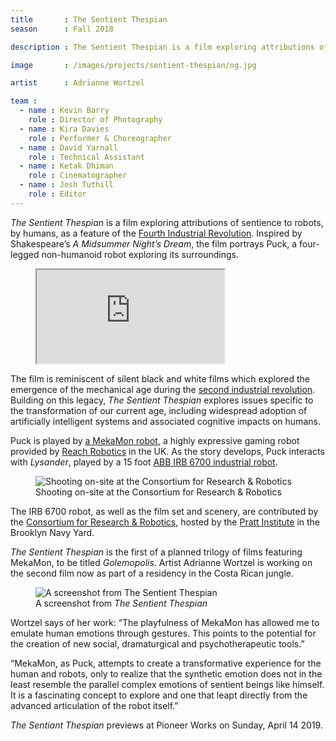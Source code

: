 ```yaml
---
title       : The Sentient Thespian
season      : Fall 2018

description : The Sentient Thespian is a film exploring attributions of sentience to robots, by humans, as a feature of the Fourth Industrial Revolution.

image       : /images/projects/sentient-thespian/og.jpg

artist      : Adrianne Wortzel

team :
  - name : Kevin Barry
    role : Director of Photography
  - name : Kira Davies
    role : Performer & Choreographer
  - name : David Yarnall
    role : Technical Assistant
  - name : Ketak Dhiman
    role : Cinematographer
  - name : Josh Tuthill
    role : Editor
---
```


*The Sentient Thespian* is a film exploring attributions of sentience to robots, by humans, as a feature of the [Fourth Industrial Revolution](https://en.wikipedia.org/wiki/Fourth_Industrial_Revolution). Inspired by Shakespeare’s *A Midsummer Night’s Dream*, the film portrays Puck, a four-legged non-humanoid robot exploring its surroundings.

<figure class="video">
	<iframe src="https://player.vimeo.com/video/329474208"></iframe>
</figure>

The film is reminiscent of silent black and white films which explored the emergence of the mechanical age during the [second industrial revolution](https://en.wikipedia.org/wiki/Second_Industrial_Revolution). Building on this legacy, *The Sentient Thespian* explores issues specific to the transformation of our current age, including widespread adoption of artificially intelligent systems and associated cognitive impacts on humans.

Puck is played by [a MekaMon robot](https://mekamon.com/), a highly expressive gaming robot provided by [Reach Robotics](https://reachrobotics.com/) in the UK. As the story develops, Puck interacts with *Lysander*, played by a 15 foot [ABB IRB 6700 industrial robot](https://new.abb.com/products/robotics/industrial-robots/irb-6700).

<figure>
	<img src="/images/projects/sentient-thespian/crr-film-shoot.jpg" alt="Shooting on-site at the Consortium for Research &amp; Robotics" />
	<figcaption>Shooting on-site at the Consortium for Research &amp; Robotics</figcaption>
</figure>

The IRB 6700 robot, as well as the film set and scenery, are contributed by the [Consortium for Research &amp; Robotics](https://consortiumrr.com/), hosted by the [Pratt Institute](https://www.pratt.edu/) in the Brooklyn Navy Yard.

*The Sentient Thespian* is the first of a planned trilogy of films featuring MekaMon, to be titled
*Golemopolis*. Artist Adrianne Wortzel is working on the second film now as part of a residency in the
Costa Rican jungle.

<figure>
	<img src="/images/projects/sentient-thespian/the-sentient-thespian.jpg" alt="A screenshot from The Sentient Thespian" />
	<figcaption>A screenshot from <em>The Sentient Thespian</em></figcaption>
</figure>

Wortzel says of her work: “The playfulness of MekaMon has allowed me to emulate human emotions through
gestures. This points to the potential for the creation of new social, dramaturgical and
psychotherapeutic tools.”

“MekaMon, as Puck, attempts to create a transformative experience for the human and robots, only to realize that the synthetic emotion does not in the least resemble the parallel complex emotions of sentient beings like himself. It is a fascinating concept to explore and one that leapt directly from the advanced articulation of the robot itself.”

*The Sentiant Thespian* previews at Pioneer Works on Sunday, April 14 2019.